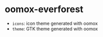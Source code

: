# oomox-everforest

- `icons`: icon theme generated with oomox
- `theme`: GTK theme generated with oomox
